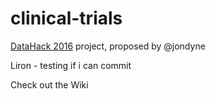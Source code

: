 # clinical-trials

[DataHack 2016](http://www.datahack-il.com/) project, proposed by @jondyne

Liron - testing if i can commit

Check out the Wiki